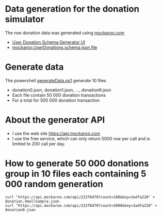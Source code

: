 # Data generation for the donation simulator

The row donation data was generated using [mockaroo.com](https://mockaroo.com)

- [User Donation Schema Generator UI](https://mockaroo.com/schemas/173907)
- [mockaroo.UserDonations.schema.json file](./mockaroo.UserDonations.schema.json)

# Generate data

The powershell [generateData.ps1](./generateData.ps1) generate 10 files
- donation0.json, donation1.json, ..., donation9.json
- Each file contain 50 000 donation transactions
- For a total for 500 000 donation transaction

# About the generator API
- I use the web site https://api.mockaroo.com
- I use the free service, which can only return 5000 row per call and is limited to 200 call per day.

# How to generate 50 000 donations group in 10 files each containing 5 000 random generation
```
curl "https://api.mockaroo.com/api/223f6d70?count=100&key=3adfa220" > donation.SmallSample.json
curl "https://api.mockaroo.com/api/223f6d70?count=5000&key=3adfa220" > donation0.json

```
